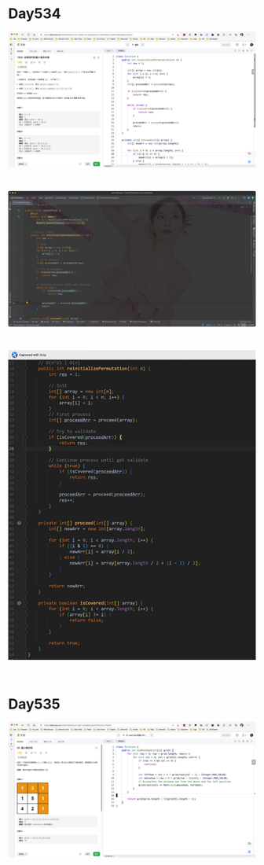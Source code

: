 # Day534

![day534-01](assets/day534-01.png)

&nbsp;

![day534-02](assets/day534-02.png)

&nbsp;

![day534-03](assets/day534-03.png)

&nbsp;

# Day535

![day535](assets/day535.png)

&nbsp;

